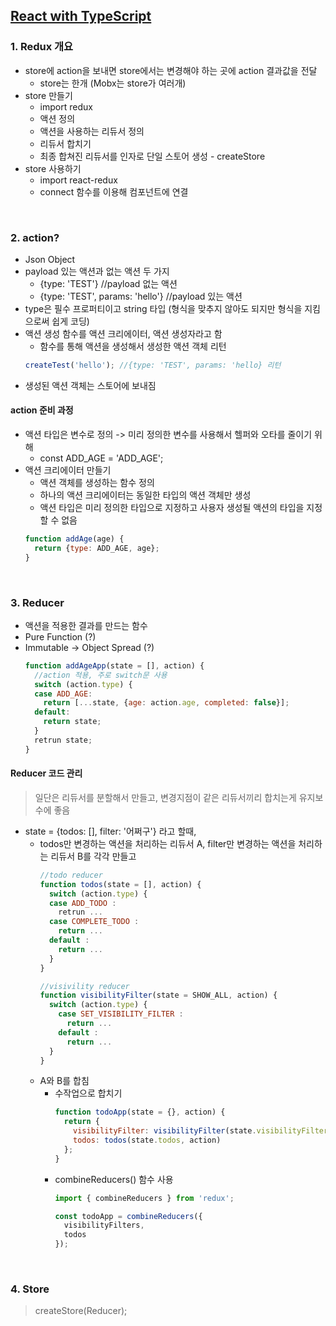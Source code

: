 ## [React with TypeScript](https://www.inflearn.com/course/react-with-typescript/dashboard)
### 1. Redux 개요
- store에 action을 보내면 store에서는 변경해야 하는 곳에 action 결과값을 전달
  - store는 한개 (Mobx는 store가 여러개)
- store 만들기
  - import redux
  - 액션 정의
  - 액션을 사용하는 리듀서 정의
  - 리듀서 합치기
  - 최종 합쳐진 리듀서를 인자로 단일 스토어 생성 - createStore
- store 사용하기
  - import react-redux
  - connect 함수를 이용해 컴포넌트에 연결

</br>

### 2. action?
- Json Object
- payload 있는 액션과 없는 액션 두 가지
  - {type: 'TEST'} //payload 없는 액션
  - {type: 'TEST', params: 'hello'} //payload 있는 액션
- type은 필수 프로퍼티이고 string 타입 (형식을 맞추지 않아도 되지만 형식을 지킴으로써 쉽게 코딩)
- 액션 생성 함수를 액션 크리에이터, 액션 생성자라고 함
  - 함수를 통해 액션을 생성해서 생성한 액션 객체 리턴
  ```js
  createTest('hello'); //{type: 'TEST', params: 'hello} 리턴
  ```
- 생성된 액션 객체는 스토어에 보내짐
#### action 준비 과정
- 액션 타입은 변수로 정의 -> 미리 정의한 변수를 사용해서 헬퍼와 오타를 줄이기 위해
  - const ADD_AGE = 'ADD_AGE';
- 액션 크리에이터 만들기
  - 액션 객체를 생성하는 함수 정의
  - 하나의 액션 크리에이터는 동일한 타입의 액션 객체만 생성
  - 액션 타입은 미리 정의한 타입으로 지정하고 사용자 생성될 액션의 타입을 지정할 수 없음
  ```js
  function addAge(age) {
    return {type: ADD_AGE, age};
  }
  ```

</br>

### 3. Reducer
- 액션을 적용한 결과를 만드는 함수
- Pure Function (?)
- Immutable -> Object Spread (?)
  ```js
  function addAgeApp(state = [], action) {
    //action 적용, 주로 switch문 사용
    switch (action.type) {
    case ADD_AGE:
      return [...state, {age: action.age, completed: false}];
    default:
      return state;
    }
    retrun state;
  }
  ```
#### Reducer 코드 관리
> 일단은 리듀서를 분할해서 만들고, 변경지점이 같은 리듀서끼리 합치는게 유지보수에 좋음
- state = {todos: [], filter: '어쩌구'} 라고 할때,
  - todos만 변경하는 액션을 처리하는 리듀서 A, filter만 변경하는 액션을 처리하는 리듀서 B를 각각 만들고
    ```js
    //todo reducer
    function todos(state = [], action) {
      switch (action.type) {
      case ADD_TODO :
        retrun ...
      case COMPLETE_TODO :
        return ...
      default :
        return ...
      }
    }

    //visivility reducer
    function visibilityFilter(state = SHOW_ALL, action) {
      switch (action.type) {
        case SET_VISIBILITY_FILTER :
          return ...
        default :
          return ...
      }
    }
    ```
  - A와 B를 합침
    - 수작업으로 합치기
      ```js
      function todoApp(state = {}, action) {
        return {
          visibilityFilter: visibilityFilter(state.visibilityFilter, action),
          todos: todos(state.todos, action)
        };
      }
      ```
    - combineReducers() 함수 사용
      ```js
      import { combineReducers } from 'redux';
      
      const todoApp = combineReducers({
        visibilityFilters,
        todos
      });
      ```

</br>

### 4. Store
> createStore(Reducer);



